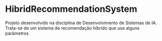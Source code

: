 # HibridRecommendationSystem
Projeto desenvolvido na disciplina de Desenvolvimento de Sistemas de IA. Trata-se de um sistema de recomendação híbrido que usa alguns parâmetros
